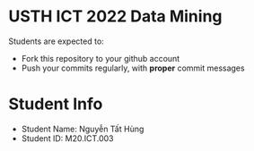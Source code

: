USTH ICT 2022 Data Mining
=====================================

Students are expected to:
* Fork this repository to your github account
* Push your commits regularly, with **proper** commit messages


Student Info
=========================

* Student Name: Nguyễn Tất Hùng
* Student ID: M20.ICT.003

